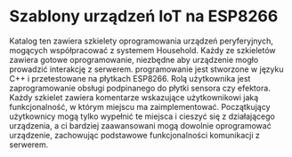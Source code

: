 # Szablony urządzeń IoT na ESP8266

Katalog ten zawiera szkielety oprogramowania urządzeń peryferyjnych, mogących współpracować z systemem Household. Każdy ze szkieletów zawiera gotowe oprogramowanie, niezbędne aby urządzenie mogło prowadzić interakcję z serwerem. programowanie jest stworzone w języku C++ i przetestowane na płytkach ESP8266. Rolą użytkownika jest zaprogramowanie obsługi podpinanego do płytki sensora czy efektora. Każdy szkielet zawiera komentarze wskazujące użytkownikowi jaką funkcjonalność, w którym miejscu ma zaimplementować. Początkujący użytkownicy mogą tylko wypełnić te miejsca i cieszyć się z działającego urządzenia, a ci bardziej zaawansowani mogą dowolnie oprogramować urządzenie, zachowując podstawowe funkcjonalności komunikacji z serwerem.